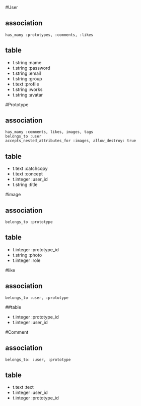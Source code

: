 #User
## association
    has_many :prototypes, :comments, :likes
## table
 - t.string :name
 - t.string :password
 - t.string :email
 - t.string :group
 - t.text :profile
 - t.string :works
 - t.string :avatar


#Prototype
## association
    has_many :comments, likes, images, tags
    belongs_to :user
    accepts_nested_attributes_for :images, allow_destroy: true 
## table
 - t.text :catchcopy
 - t.text :concept
 - t.integer :user_id
 - t.string :title


#image
## association
    belongs_to :prototype
## table
 - t.integer :prototype_id
 - t.string :photo
 - t.integer :role


#like
## association
    belongs_to :user, :prototype
##table
 - t.integer :prototype_id
 - t.integer :user_id


#Comment
## association
    belongs_to: :user, :prototype
## table
 - t.text :text
 - t.integer :user_id
 - t.integer :prototype_id
